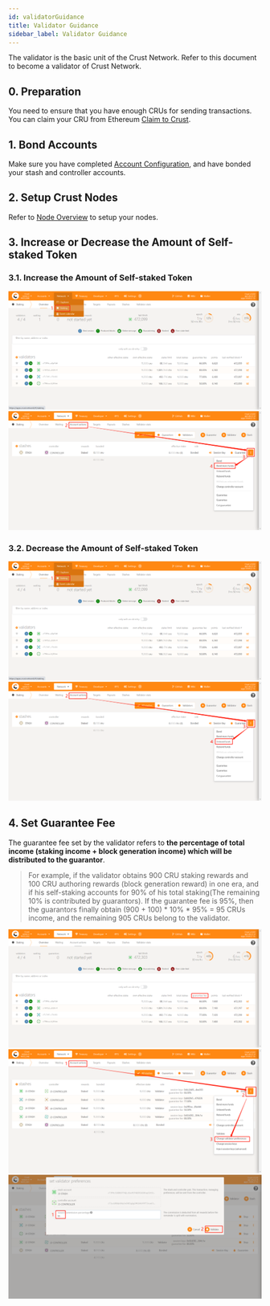 ```yaml
---
id: validatorGuidance
title: Validator Guidance
sidebar_label: Validator Guidance
---
```


The validator is the basic unit of the Crust Network. Refer to this document to become a validator of Crust Network.


## 0. Preparation

You need to ensure that you have enough CRUs for sending transactions. You can claim your CRU from Ethereum [Claim to Crust](claims.md).

## 1. Bond Accounts
Make sure you have completed [Account Configuration](new-bond.md), and have bonded your stash and controller accounts.

## 2. Setup Crust Nodes
Refer to [Node Overview](node-overview.md) to setup your nodes.

## 3. Increase or Decrease the Amount of Self-staked Token

### 3.1. Increase the Amount of Self-staked Token

![validator](assets/gpos/staking.png)
![validator](assets/gpos/bondmore.png)
### 3.2. Decrease the Amount of Self-staked Token
![validator](assets/gpos/staking.png)
![validator](assets/gpos/unbond.png)


## 4. Set Guarantee Fee

The guarantee fee set by the validator refers to **the percentage of total income (staking income + block generation income) which will be distributed to the guarantor**. 


> For example, if the validator obtains 900 CRU staking rewards and 100 CRU authoring rewards (block generation reward) in one era, and if his self-staking accounts for 90% of his total staking(The remaining 10% is contributed by guarantors). If the guarantee fee is 95%, then the guarantors finally obtain (900 + 100) * 10% * 95% = 95 CRUs income, and the remaining 905 CRUs belong to the validator.

![change guarantee_fee1](assets/gpos/guranteefee.png)
![change guarantee_fee1](assets/gpos/guaranteefee1.png)
![change guarantee_fee2](assets/gpos/guaranteefee2.png)

